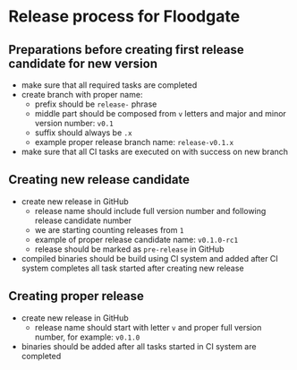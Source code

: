 # Release process for Floodgate

## Preparations before creating first release candidate for new version
* make sure that all required tasks are completed
* create branch with proper name:
  * prefix should be `release-` phrase
  * middle part should be composed from `v` letters and major and minor version number: `v0.1`
  * suffix should always be `.x`
  * example proper release branch name: `release-v0.1.x`
* make sure that all CI tasks are executed on with success on new branch

## Creating new release candidate
* create new release in GitHub
  * release name should include full version number and following release candidate number
  * we are starting counting releases from `1`
  * example of proper release candidate name: `v0.1.0-rc1`
  * release should be marked as `pre-release` in GitHub
* compiled binaries should be build using CI system and added after CI system completes all task started after creating new release

## Creating proper release
* create new release in GitHub
  * release name should start with letter `v` and proper full version number, for example: `v0.1.0`
* binaries should be added after all tasks started in CI system are completed
